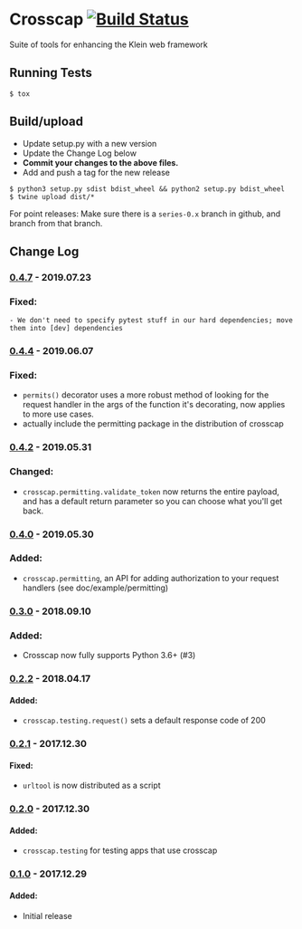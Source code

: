 # Crosscap [![Build Status](https://travis-ci.org/corydodt/Crosscap.svg?branch=master)](https://travis-ci.org/corydodt/Crosscap)
Suite of tools for enhancing the Klein web framework


## Running Tests

```
$ tox
```

##  Build/upload

- Update setup.py with a new version
- Update the Change Log below
- **Commit your changes to the above files.**
- Add and push a tag for the new release

```
$ python3 setup.py sdist bdist_wheel && python2 setup.py bdist_wheel
$ twine upload dist/*
```

For point releases: Make sure there is a `series-0.x` branch in github, and branch from that branch.

## Change Log

### [0.4.7] - 2019.07.23

### Fixed:
    - We don't need to specify pytest stuff in our hard dependencies; move them into [dev] dependencies

### [0.4.4] - 2019.06.07

### Fixed:
  - `permits()` decorator uses a more robust method of looking for the request handler in the args of the function it's decorating, now applies
    to more use cases.
  - actually include the permitting package in the distribution of crosscap

### [0.4.2] - 2019.05.31

### Changed:
  - `crosscap.permitting.validate_token` now returns the entire payload, and has a default return parameter so you can choose what you'll get back.

### [0.4.0] - 2019.05.30

### Added:
  - `crosscap.permitting`, an API for adding authorization to your request handlers (see doc/example/permitting)

### [0.3.0] - 2018.09.10

### Added:
  - Crosscap now fully supports Python 3.6+ (#3)

### [0.2.2] - 2018.04.17

#### Added:
  - `crosscap.testing.request()` sets a default response code of 200


### [0.2.1] - 2017.12.30

#### Fixed:
  - `urltool` is now distributed as a script


### [0.2.0] - 2017.12.30

#### Added:
  - `crosscap.testing` for testing apps that use crosscap


### [0.1.0] - 2017.12.29

#### Added:
  - Initial release


[0.4.7]: https://github.com/corydodt/Crosscap/compare/release-0.4.4...release-0.4.7
[0.4.4]: https://github.com/corydodt/Crosscap/compare/release-0.4.2...release-0.4.4
[0.4.2]: https://github.com/corydodt/Crosscap/compare/release-0.4.0...release-0.4.2
[0.4.0]: https://github.com/corydodt/Crosscap/compare/release-0.3.0...release-0.4.0
[0.3.0]: https://github.com/corydodt/Crosscap/compare/release-0.2.2...release-0.3.0
[0.2.2]: https://github.com/corydodt/Crosscap/compare/release-0.2.1...release-0.2.2
[0.2.1]: https://github.com/corydodt/Crosscap/compare/release-0.2.0...release-0.2.1
[0.2.0]: https://github.com/corydodt/Crosscap/compare/release-0.1.0...release-0.2.0
[0.1.0]: https://github.com/corydodt/Crosscap/tree/release-0.1.0
